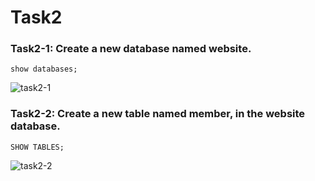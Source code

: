 # Task2
### Task2-1: Create a new database named website.
    show databases;
![task2-1](https://github.com/rhwangeo/rhwangeo.github.io/assets/161855974/93a58094-dc12-45ac-ab63-752c5db45038)
### Task2-2: Create a new table named member, in the website database.
    SHOW TABLES;
![task2-2](https://github.com/rhwangeo/rhwangeo.github.io/assets/161855974/3c72ddf6-a2d8-4f5f-ba10-fe10e42d546c)
